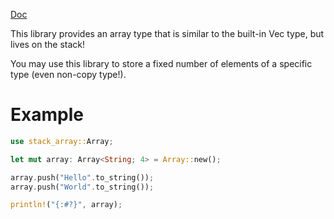 [Doc](https://docs.rs/stack-array/)

This library provides an array type that is similar to the built-in Vec type, but lives on the stack!

You may use this library to store a fixed number of elements of a specific type (even non-copy type!).

# Example

```rust
use stack_array::Array;

let mut array: Array<String; 4> = Array::new();

array.push("Hello".to_string());
array.push("World".to_string());

println!("{:#?}", array);
```